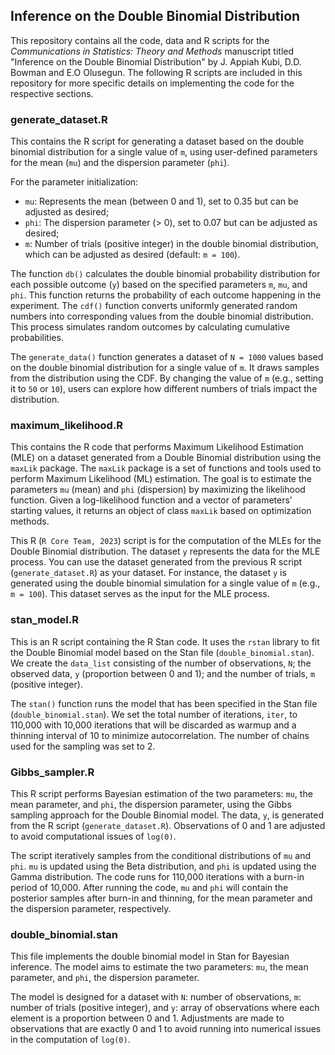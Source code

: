 ## Inference on the Double Binomial Distribution
This repository contains all the code, data and R scripts for the *Communications in Statistics: Theory and Methods* manuscript titled "Inference on the Double Binomial Distribution" by J. Appiah Kubi, D.D. Bowman and E.O Olusegun. 
The following R scripts are included in this repository for more specific details on implementing the code for the respective sections.





### generate_dataset.R
This contains the R script for generating a dataset based on the double binomial distribution for a single value of `m`, using user-defined parameters for the mean (`mu`) and the dispersion parameter (`phi`). 

For the parameter initialization: 
- `mu`: Represents the mean (between 0 and 1), set to 0.35 but can be adjusted as desired; 
- `phi`: The dispersion parameter (> 0), set to 0.07 but can be adjusted as desired; 
- `m`: Number of trials (positive integer) in the double binomial distribution, which can be adjusted as desired (default: `m = 100`).

The function `db()` calculates the double binomial probability distribution for each possible outcome (`y`) based on the specified parameters `m`, `mu`, and `phi`. This function returns the probability of each outcome happening in the experiment. The `cdf()` function converts uniformly generated random numbers into corresponding values from the double binomial distribution. This process simulates random outcomes by calculating cumulative probabilities.

The `generate_data()` function generates a dataset of `N = 1000` values based on the double binomial distribution for a single value of `m`. It draws samples from the distribution using the CDF. By changing the value of `m` (e.g., setting it to `50` or `10`), users can explore how different numbers of trials impact the distribution.








### maximum_likelihood.R
This contains the R code that performs Maximum Likelihood Estimation (MLE) on a dataset generated from a Double Binomial distribution using the `maxLik` package. The `maxLik` package is a set of functions and tools used to perform Maximum Likelihood (ML) estimation. The goal is to estimate the parameters `mu` (mean) and `phi` (dispersion) by maximizing the likelihood function. Given a log-likelihood function and a vector of parameters' starting values, it returns an object of class `maxLik` based on optimization methods.

This R (`R Core Team, 2023`) script is for the computation of the MLEs for the Double Binomial distribution. The dataset `y` represents the data for the MLE process. You can use the dataset generated from the previous R script (`generate_dataset.R`) as your dataset. For instance, the dataset `y` is generated using the double binomial simulation for a single value of `m` (e.g., `m = 100`). This dataset serves as the input for the MLE process.









### stan_model.R
This is an R script containing the R Stan code. It uses the `rstan` library to fit the Double Binomial model based on the Stan file (`double_binomial.stan`). We create the `data_list` consisting of the number of observations, `N`; the observed data, `y` (proportion between 0 and 1); and the number of trials, `m` (positive integer). 

The `stan()` function runs the model that has been specified in the Stan file (`double_binomial.stan`). We set the total number of iterations, `iter`, to 110,000 with 10,000 iterations that will be discarded as warmup and a thinning interval of 10 to minimize autocorrelation. The number of chains used for the sampling was set to 2.









### Gibbs_sampler.R
This R script performs Bayesian estimation of the two parameters: `mu`, the mean parameter, and `phi`, the dispersion parameter, using the Gibbs sampling approach for the Double Binomial model. The data, `y`, is generated from the R script (`generate_dataset.R`). Observations of 0 and 1 are adjusted to avoid computational issues of `log(0)`. 

The script iteratively samples from the conditional distributions of `mu` and `phi`. `mu` is updated using the Beta distribution, and `phi` is updated using the Gamma distribution. The code runs for 110,000 iterations with a burn-in period of 10,000. After running the code, `mu` and `phi` will contain the posterior samples after burn-in and thinning, for the mean parameter and the dispersion parameter, respectively.











### double_binomial.stan
This file implements the double binomial model in Stan for Bayesian inference. The model aims to estimate the two parameters: `mu`, the mean parameter, and `phi`, the dispersion parameter. 

The model is designed for a dataset with `N`: number of observations, `m`: number of trials (positive integer), and `y`: array of observations where each element is a proportion between 0 and 1. Adjustments are made to observations that are exactly 0 and 1 to avoid running into numerical issues in the computation of `log(0)`.


